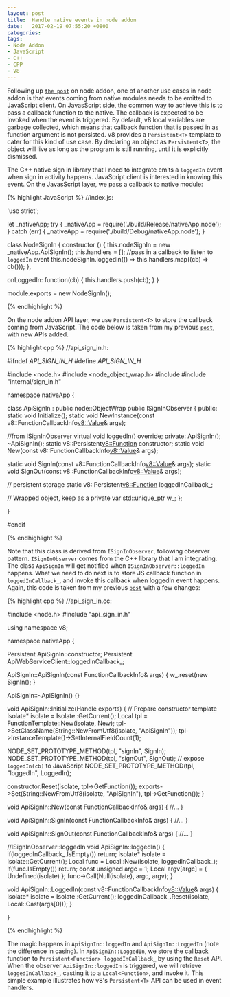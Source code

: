 ```yaml
---
layout: post
title:  Handle native events in node addon
date:   2017-02-19 07:55:20 +0800
categories:
tags:
- Node Addon
- JavaScript
- C++
- CPP
- V8
---
```


Following up [`the post`] on node addon, one of another use cases in node addon is that events coming from native modules needs to be emitted to JavaScript client. On JavasScript side, the common way to achieve this is to pass a callback function to the native. The callback is expected to be invoked when the event is triggered. By default, v8 local variables are garbage collected, which means that callback function that is passed in as function argument is not persisted. v8 provides a `Persistent<T>` template to cater for this kind of use case. By declaring an object as `Persistent<T>`, the object will live as long as the program is still running, until it is explicitly dismissed.

The C++ native sign in library that I need to integrate emits a `loggedIn` event when sign in activity happens. JavaScript client is interested in knowing this event. On the JavasScript layer, we pass a callback to native module:

{% highlight JavaScript %}
//index.js:

'use strict';

let _nativeApp;
try {
  _nativeApp = require('./build/Release/nativeApp.node');
} catch (err) {
  _nativeApp = require('./build/Debug/nativeApp.node');
}

class NodeSignIn {
  constructor () {
    this.nodeSignIn = new _nativeApp.ApiSignIn();
    this.handlers = [];
    //pass in a callback to listen to `loggedIn` event
    this.nodeSignIn.loggedIn(() => this.handlers.map((cb) =>  cb()));
  },

  onLoggedIn: function(cb) {
    this.handlers.push(cb);
  }
}

module.exports = new NodeSignIn();

{% endhighlight %}

On the node addon API layer, we use `Persistent<T>` to store the callback coming from JavaScript. The code below is taken from my previous [`post`], with new APIs added.

{% highlight cpp %}
//api_sign_in.h:

#ifndef _API_SIGN_IN_H_
#define _API_SIGN_IN_H_

#include <node.h>
#include <node_object_wrap.h>
#include <memory>
#include "internal/sign_in.h"

namespace nativeApp {

class ApiSignIn : 
public node::ObjectWrap
public ISignInObserver  {
 public:
  static void Initialize();
  static void NewInstance(const v8::FunctionCallbackInfo<v8::Value>& args);

  //from ISignInObserver
  virtual void loggedIn() override;
 private:
  ApiSignIn();
  ~ApiSignIn();
  static v8::Persistent<v8::Function> constructor;
  static void New(const v8::FunctionCallbackInfo<v8::Value>& args);

  static void SignIn(const v8::FunctionCallbackInfo<v8::Value>& args);
  static void SignOut(const v8::FunctionCallbackInfo<v8::Value>& args);

  // persistent storage
  static v8::Persistent<v8::Function> loggedInCallback_;

  // Wrapped object, keep as a private var
  std::unique_ptr<SignIn> w_;
};

} 

#endif

{% endhighlight %}

Note that this class is derived from `ISignInObserver`, following observer pattern. `ISignInObserver` comes from the C++ library that I am integrating. The class `ApiSignIn` will get notified when `ISignInObserver::loggedIn` happens. What we need to do next is to store JS callback function in `loggedInCallback_`, and invoke this callback when loggedIn event happens. Again, this code is taken from my previous [`post`] with a few changes:

{% highlight cpp %}
//api_sign_in.cc:

#include <node.h>
#include "api_sign_in.h"

using namespace v8;

namespace nativeApp {

Persistent<Function> ApiSignIn::constructor;
Persistent<Function> ApiWebServiceClient::loggedInCallback_;

ApiSignIn::ApiSignIn(const FunctionCallbackInfo<Value>& args) {
  w_.reset(new SignIn();
}

ApiSignIn::~ApiSignIn() {}

void ApiSignIn::Initialize(Handle<Object> exports) {
  // Prepare constructor template
  Isolate* isolate = Isolate::GetCurrent();
  Local<FunctionTemplate> tpl = FunctionTemplate::New(isolate, New);
  tpl->SetClassName(String::NewFromUtf8(isolate, "ApiSignIn"));
  tpl->InstanceTemplate()->SetInternalFieldCount(1);  

  NODE_SET_PROTOTYPE_METHOD(tpl, "signIn", SignIn);
  NODE_SET_PROTOTYPE_METHOD(tpl, "signOut", SignOut);
  // expose `loggedIn(cb)` to JavaScript
  NODE_SET_PROTOTYPE_METHOD(tpl, "loggedIn", LoggedIn);

  constructor.Reset(isolate, tpl->GetFunction());
  exports->Set(String::NewFromUtf8(isolate, "ApiSignIn"), 
              tpl->GetFunction());
}

void ApiSignIn::New(const FunctionCallbackInfo<Value>& args) {
  //...
}

void ApiSignIn::SignIn(const FunctionCallbackInfo<Value>& args) {
  //...
}

void ApiSignIn::SignOut(const FunctionCallbackInfo<Value>& args) {
  //...
}

//ISignInObserver::loggedIn 
void ApiSignIn::loggedIn() {
  if(loggedInCallback_.IsEmpty()) return;
  Isolate* isolate = Isolate::GetCurrent();
  Local<Function> func = Local<Function>::New(isolate, loggedInCallback_);
  if(func.IsEmpty()) return;
  const unsigned argc = 1;
  Local<Value> argv[argc] = { Undefined(isolate) };
  func->Call(Null(isolate), argc, argv);
}

void ApiSignIn::LoggedIn(const v8::FunctionCallbackInfo<v8::Value>& args) {
  Isolate* isolate = Isolate::GetCurrent();
  loggedInCallback_.Reset(isolate, Local<Function>::Cast(args[0]));
}

} 

{% endhighlight %}

The magic happens in `ApiSignIn::loggedIn` and `ApiSignIn::LoggedIn` (note the difference in casing). In `ApiSignIn::LoggedIn`, we store the callback function to `Persistent<Function> loggedInCallback_` by using the `Reset` API. When the observer `ApiSignIn::loggedIn` is triggered, we will retrieve `loggedInCallback_`, casting it to a `Local<Function>`, and invoke it. This simple example illustrates how v8's `Persistent<T>` API can be used in event handlers.

[`Node`]: https://github.com/nodejs/node
[`Electron`]: https://github.com/electron/electron
[`post`]: /2017/02/10/exposing-c++-modules-to-javascript-through-node-addon.html
[`the post`]: /2017/02/10/exposing-c++-modules-to-javascript-through-node-addon.html
[object wrap]: https://github.com/nodejs/node-addon-examples/tree/master/6_object_wrap/node_0.12